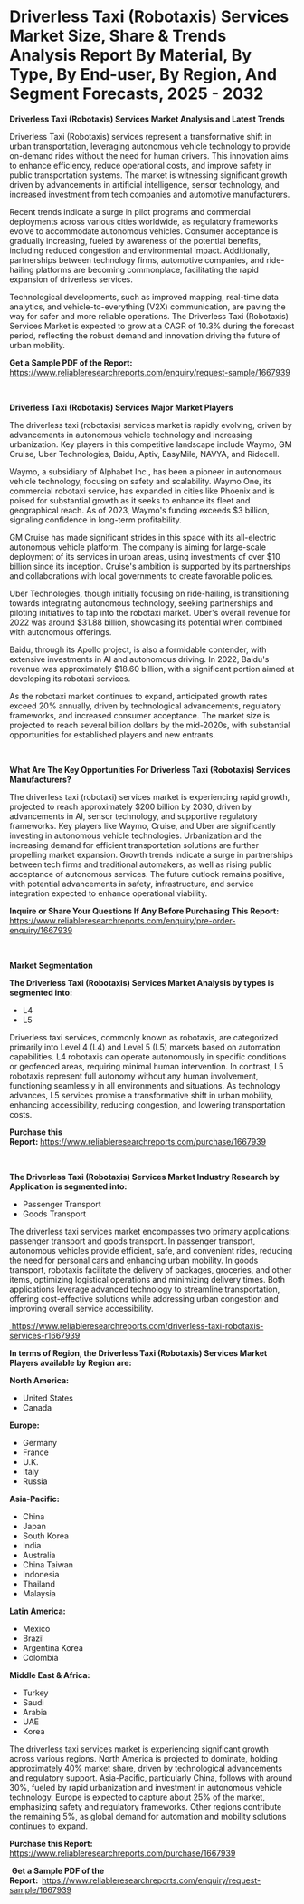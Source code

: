 <p><h1>Driverless Taxi (Robotaxis) Services Market Size, Share & Trends Analysis Report By Material, By Type, By End-user, By Region, And Segment Forecasts, 2025 - 2032</h1></p><p><strong>Driverless Taxi (Robotaxis) Services Market Analysis and Latest Trends</strong></p>
<p><p>Driverless Taxi (Robotaxis) services represent a transformative shift in urban transportation, leveraging autonomous vehicle technology to provide on-demand rides without the need for human drivers. This innovation aims to enhance efficiency, reduce operational costs, and improve safety in public transportation systems. The market is witnessing significant growth driven by advancements in artificial intelligence, sensor technology, and increased investment from tech companies and automotive manufacturers.</p><p>Recent trends indicate a surge in pilot programs and commercial deployments across various cities worldwide, as regulatory frameworks evolve to accommodate autonomous vehicles. Consumer acceptance is gradually increasing, fueled by awareness of the potential benefits, including reduced congestion and environmental impact. Additionally, partnerships between technology firms, automotive companies, and ride-hailing platforms are becoming commonplace, facilitating the rapid expansion of driverless services.</p><p>Technological developments, such as improved mapping, real-time data analytics, and vehicle-to-everything (V2X) communication, are paving the way for safer and more reliable operations. The Driverless Taxi (Robotaxis) Services Market is expected to grow at a CAGR of 10.3% during the forecast period, reflecting the robust demand and innovation driving the future of urban mobility.</p></p>
<p><strong>Get a Sample PDF of the Report:&nbsp;</strong> <a href="https://www.reliableresearchreports.com/enquiry/request-sample/1667939?utm_campaign=3074&utm_medium=2&utm_source=Github&utm_content=ia&utm_term=16042025&utm_id=driverless-taxi-robotaxis-services">https://www.reliableresearchreports.com/enquiry/request-sample/1667939</a></p>
<p>&nbsp;</p>
<p><strong>Driverless Taxi (Robotaxis) Services Major Market Players</strong></p>
<p><p>The driverless taxi (robotaxis) services market is rapidly evolving, driven by advancements in autonomous vehicle technology and increasing urbanization. Key players in this competitive landscape include Waymo, GM Cruise, Uber Technologies, Baidu, Aptiv, EasyMile, NAVYA, and Ridecell.</p><p>Waymo, a subsidiary of Alphabet Inc., has been a pioneer in autonomous vehicle technology, focusing on safety and scalability. Waymo One, its commercial robotaxi service, has expanded in cities like Phoenix and is poised for substantial growth as it seeks to enhance its fleet and geographical reach. As of 2023, Waymo's funding exceeds $3 billion, signaling confidence in long-term profitability.</p><p>GM Cruise has made significant strides in this space with its all-electric autonomous vehicle platform. The company is aiming for large-scale deployment of its services in urban areas, using investments of over $10 billion since its inception. Cruise's ambition is supported by its partnerships and collaborations with local governments to create favorable policies.</p><p>Uber Technologies, though initially focusing on ride-hailing, is transitioning towards integrating autonomous technology, seeking partnerships and piloting initiatives to tap into the robotaxi market. Uber's overall revenue for 2022 was around $31.88 billion, showcasing its potential when combined with autonomous offerings.</p><p>Baidu, through its Apollo project, is also a formidable contender, with extensive investments in AI and autonomous driving. In 2022, Baidu's revenue was approximately $18.60 billion, with a significant portion aimed at developing its robotaxi services.</p><p>As the robotaxi market continues to expand, anticipated growth rates exceed 20% annually, driven by technological advancements, regulatory frameworks, and increased consumer acceptance. The market size is projected to reach several billion dollars by the mid-2020s, with substantial opportunities for established players and new entrants.</p></p>
<p>&nbsp;</p>
<p><strong>What Are The Key Opportunities For Driverless Taxi (Robotaxis) Services Manufacturers?</strong></p>
<p><p>The driverless taxi (robotaxi) services market is experiencing rapid growth, projected to reach approximately $200 billion by 2030, driven by advancements in AI, sensor technology, and supportive regulatory frameworks. Key players like Waymo, Cruise, and Uber are significantly investing in autonomous vehicle technologies. Urbanization and the increasing demand for efficient transportation solutions are further propelling market expansion. Growth trends indicate a surge in partnerships between tech firms and traditional automakers, as well as rising public acceptance of autonomous services. The future outlook remains positive, with potential advancements in safety, infrastructure, and service integration expected to enhance operational viability.</p></p>
<p><strong>Inquire or Share Your Questions If Any Before Purchasing This Report:</strong> <a href="https://www.reliableresearchreports.com/enquiry/pre-order-enquiry/1667939?utm_campaign=3074&utm_medium=2&utm_source=Github&utm_content=ia&utm_term=16042025&utm_id=driverless-taxi-robotaxis-services">https://www.reliableresearchreports.com/enquiry/pre-order-enquiry/1667939</a></p>
<p>&nbsp;</p>
<p><strong>Market Segmentation</strong></p>
<p><strong>The Driverless Taxi (Robotaxis) Services Market Analysis by types is segmented into:</strong></p>
<p><ul><li>L4</li><li>L5</li></ul></p>
<p><p>Driverless taxi services, commonly known as robotaxis, are categorized primarily into Level 4 (L4) and Level 5 (L5) markets based on automation capabilities. L4 robotaxis can operate autonomously in specific conditions or geofenced areas, requiring minimal human intervention. In contrast, L5 robotaxis represent full autonomy without any human involvement, functioning seamlessly in all environments and situations. As technology advances, L5 services promise a transformative shift in urban mobility, enhancing accessibility, reducing congestion, and lowering transportation costs.</p></p>
<p><strong>Purchase this Report:&nbsp;</strong><a href="https://www.reliableresearchreports.com/purchase/1667939?utm_campaign=3074&utm_medium=2&utm_source=Github&utm_content=ia&utm_term=16042025&utm_id=driverless-taxi-robotaxis-services">https://www.reliableresearchreports.com/purchase/1667939</a></p>
<p>&nbsp;</p>
<p><strong>The Driverless Taxi (Robotaxis) Services Market Industry Research by Application is segmented into:</strong></p>
<p><ul><li>Passenger Transport</li><li>Goods Transport</li></ul></p>
<p><p>The driverless taxi services market encompasses two primary applications: passenger transport and goods transport. In passenger transport, autonomous vehicles provide efficient, safe, and convenient rides, reducing the need for personal cars and enhancing urban mobility. In goods transport, robotaxis facilitate the delivery of packages, groceries, and other items, optimizing logistical operations and minimizing delivery times. Both applications leverage advanced technology to streamline transportation, offering cost-effective solutions while addressing urban congestion and improving overall service accessibility.</p></p>
<p><a href="https://www.reliableresearchreports.com/driverless-taxi-robotaxis-services-r1667939?utm_campaign=3074&utm_medium=2&utm_source=Github&utm_content=ia&utm_term=16042025&utm_id=driverless-taxi-robotaxis-services">&nbsp;https://www.reliableresearchreports.com/driverless-taxi-robotaxis-services-r1667939</a></p>
<p><strong>In terms of Region, the Driverless Taxi (Robotaxis) Services Market Players available by Region are:</strong></p>
<p>
    <p> <strong> North America: </strong>
        <ul>
            <li>United States</li>
            <li>Canada</li>
        </ul>
        </p> 
    <p> <strong> Europe: </strong>
        <ul>
            <li>Germany</li>
            <li>France</li>
            <li>U.K.</li>
            <li>Italy</li>
            <li>Russia</li>
        </ul>
        </p> 
    <p> <strong> Asia-Pacific: </strong>
        <ul>
            <li>China</li>
            <li>Japan</li>
            <li>South Korea</li>
            <li>India</li>
            <li>Australia</li>
            <li>China Taiwan</li>
            <li>Indonesia</li>
            <li>Thailand</li>
            <li>Malaysia</li>
        </ul>
        </p> 
    <p> <strong> Latin America: </strong>
        <ul>
            <li>Mexico</li>
            <li>Brazil</li>
            <li>Argentina Korea</li>
            <li>Colombia</li>
        </ul>
        </p> 
    <p> <strong> Middle East & Africa: </strong>
        <ul>
            <li>Turkey</li>
            <li>Saudi</li>
            <li>Arabia</li>
            <li>UAE</li>
            <li>Korea</li>
        </ul>
    </p>
    </p>
<p><p>The driverless taxi services market is experiencing significant growth across various regions. North America is projected to dominate, holding approximately 40% market share, driven by technological advancements and regulatory support. Asia-Pacific, particularly China, follows with around 30%, fueled by rapid urbanization and investment in autonomous vehicle technology. Europe is expected to capture about 25% of the market, emphasizing safety and regulatory frameworks. Other regions contribute the remaining 5%, as global demand for automation and mobility solutions continues to expand.</p></p>
<p><strong>Purchase this Report: </strong><a href="https://www.reliableresearchreports.com/purchase/1667939?utm_campaign=3074&utm_medium=2&utm_source=Github&utm_content=ia&utm_term=16042025&utm_id=driverless-taxi-robotaxis-services">https://www.reliableresearchreports.com/purchase/1667939</a></p>
<p>&nbsp;<strong>Get a Sample PDF of the Report:&nbsp;&nbsp;</strong><a href="https://www.reliableresearchreports.com/enquiry/request-sample/1667939?utm_campaign=3074&utm_medium=2&utm_source=Github&utm_content=ia&utm_term=16042025&utm_id=driverless-taxi-robotaxis-services">https://www.reliableresearchreports.com/enquiry/request-sample/1667939</a></p>
<p><strong></strong></p>
<p><p></p><p></p><p></p></p>